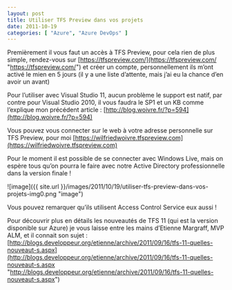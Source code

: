 ```yaml
---
layout: post
title: Utiliser TFS Preview dans vos projets
date: 2011-10-19
categories: [ "Azure", "Azure DevOps" ]
---
```


Premièrement il vous faut un accès à TFS Preview, pour cela rien de plus simple, rendez-vous sur [https://tfspreview.com/](https://tfspreview.com/ "https://tfspreview.com/") et créer un compte, personnellement ils m’ont activé le mien en 5 jours (il y a une liste d’attente, mais j’ai eu la chance d’en avoir un avant)

Pour l’utiliser avec Visual Studio 11, aucun problème le support est natif, par contre pour Visual Studio 2010, il vous faudra le SP1 et un KB comme l’explique mon précédent article : [http://blog.woivre.fr/?p=594](http://blog.woivre.fr/?p=594)

Vous pouvez vous connecter sur le web à votre adresse personnelle sur TFS Preview, pour moi [https://wilfriedwoivre.tfspreview.com](https://wilfriedwoivre.tfspreview.com)

Pour le moment il est possible de se connecter avec Windows Live, mais on espère tous qu’on pourra le faire avec notre Active Directory professionnelle dans la version finale !

![image]({{ site.url }}/images/2011/10/19/utiliser-tfs-preview-dans-vos-projets-img0.png "image")

Vous pouvez remarquer qu’ils utilisent Access Control Service eux aussi !

Pour découvrir plus en détails les nouveautés de TFS 11 (qui est la version disponible sur Azure) je vous laisse entre les mains d’Etienne Margraff, MVP ALM, et il connait son sujet : [http://blogs.developpeur.org/etienne/archive/2011/09/16/tfs-11-quelles-nouveaut-s.aspx](http://blogs.developpeur.org/etienne/archive/2011/09/16/tfs-11-quelles-nouveaut-s.aspx "http://blogs.developpeur.org/etienne/archive/2011/09/16/tfs-11-quelles-nouveaut-s.aspx")